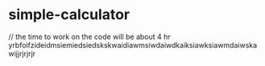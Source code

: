 # simple-calculator
// the time to work on the code will be about 4 hr 
yrbfoifzideidmsiemiedsiedskskwaidiawmsiwdaiwdkaiksiawksiawmdaiwskawijjrjrjrjr
